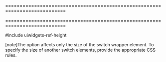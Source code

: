 ===========================================================================
<!--handmade--><!--/handmade-->
<!--merge--><!--/merge-->
===========================================================================

<!--fullDescription-->
#include uiwidgets-ref-height

[note]The option affects only the size of the switch wrapper element. To specify the size of another switch elements, provide the appropriate CSS rules.


<!--/fullDescription-->
